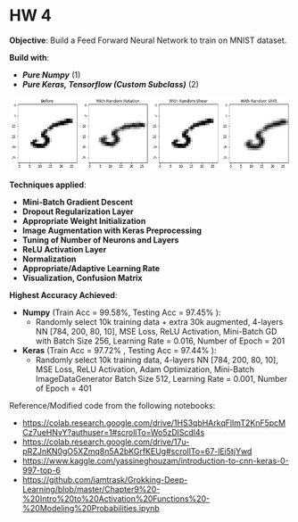 # HW 4

**Objective**: Build a Feed Forward Neural Network to train on MNIST dataset.

**Build with**:
* _**Pure Numpy**_ (1) 
* _**Pure Keras, Tensorflow (Custom Subclass)**_ (2) 

![](image_aug_sample.png)

**Techniques applied**:
* **Mini-Batch Gradient Descent** 
* **Dropout Regularization Layer**
* **Appropriate Weight Initialization** 
* **Image Augmentation with Keras Preprocessing**
* **Tuning of Number of Neurons and Layers**
* **ReLU Activation Layer**
* **Normalization** 
* **Appropriate/Adaptive Learning Rate** 
* **Visualization, Confusion Matrix** 

**Highest Accuracy Achieved**:
* **Numpy** (Train Acc = 99.58%, Testing Acc = 97.45% ): 
    - Randomly select 10k training data + extra 30k augmented, 4-layers NN [784, 200, 80, 10], MSE Loss, ReLU Activation, Mini-Batch GD with Batch Size 256, Learning Rate = 0.016, Number of Epoch = 201
* **Keras** (Train Acc = 97.72% , Testing Acc = 97.44% ):  
    - Randomly select 10k training data, 4-layers NN [784, 200, 80, 10], MSE Loss, ReLU Activation, Adam Optimization, Mini-Batch ImageDataGenerator Batch Size 512, Learning Rate = 0.001, Number of Epoch = 401


Reference/Modified code from the following notebooks: 
* https://colab.research.google.com/drive/1HS3qbHArkqFlImT2KnF5pcMCz7ueHNvY?authuser=1#scrollTo=Wo5zDlScdl4s 
* https://colab.research.google.com/drive/17u-pRZJnKN0gO5XZmq8n5A2bKGrfKEUg#scrollTo=67-lEi5tjYwd 
* https://www.kaggle.com/yassineghouzam/introduction-to-cnn-keras-0-997-top-6 
* https://github.com/iamtrask/Grokking-Deep-Learning/blob/master/Chapter9%20-%20Intro%20to%20Activation%20Functions%20-%20Modeling%20Probabilities.ipynb
